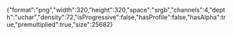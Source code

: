 {"format":"png","width":320,"height":320,"space":"srgb","channels":4,"depth":"uchar","density":72,"isProgressive":false,"hasProfile":false,"hasAlpha":true,"premultiplied":true,"size":25682}